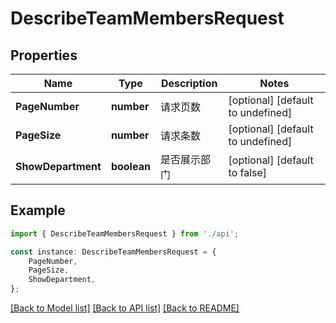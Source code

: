 # DescribeTeamMembersRequest


## Properties

Name | Type | Description | Notes
------------ | ------------- | ------------- | -------------
**PageNumber** | **number** | 请求页数 | [optional] [default to undefined]
**PageSize** | **number** | 请求条数 | [optional] [default to undefined]
**ShowDepartment** | **boolean** | 是否展示部门 | [optional] [default to false]

## Example

```typescript
import { DescribeTeamMembersRequest } from './api';

const instance: DescribeTeamMembersRequest = {
    PageNumber,
    PageSize,
    ShowDepartment,
};
```

[[Back to Model list]](../README.md#documentation-for-models) [[Back to API list]](../README.md#documentation-for-api-endpoints) [[Back to README]](../README.md)
